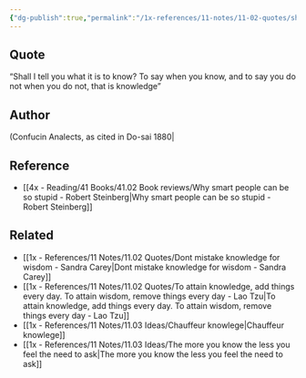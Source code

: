 ```yaml
---
{"dg-publish":true,"permalink":"/1x-references/11-notes/11-02-quotes/shall-i-tell-you-what-it-is-to-know-to-say-when-you-know-and-to-say-you-do-not-when-you-do-not-that-is-knowledge-confucin/","title":"Shall I tell you what it is to know? To say when you know, and to say you do not when you do not, that is knowledge - Confucius","dgShowBacklinks":false}
---
```



## Quote
“Shall I tell you what it is to know? To say when you know, and to say you do not when you do not, that is knowledge” 
## Author
(Confucin Analects, as cited in Do-sai 1880|

## Reference
- [[4x - Reading/41 Books/41.02 Book reviews/Why smart people can be so stupid - Robert Steinberg\|Why smart people can be so stupid - Robert Steinberg]]

## Related
- [[1x - References/11 Notes/11.02 Quotes/Dont mistake knowledge for wisdom - Sandra Carey\|Dont mistake knowledge for wisdom - Sandra Carey]]
- [[1x - References/11 Notes/11.02 Quotes/To attain knowledge, add things every day. To attain wisdom, remove things every day - Lao Tzu\|To attain knowledge, add things every day. To attain wisdom, remove things every day - Lao Tzu]]
- [[1x - References/11 Notes/11.03 Ideas/Chauffeur knowlege\|Chauffeur knowlege]]
- [[1x - References/11 Notes/11.03 Ideas/The more you know the less you feel the need to ask\|The more you know the less you feel the need to ask]]